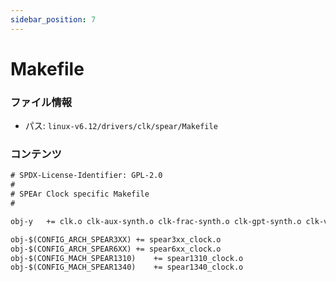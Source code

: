 ```yaml
---
sidebar_position: 7
---
```

# Makefile

### ファイル情報

- パス: `linux-v6.12/drivers/clk/spear/Makefile`

### コンテンツ

```txt
# SPDX-License-Identifier: GPL-2.0
#
# SPEAr Clock specific Makefile
#

obj-y	+= clk.o clk-aux-synth.o clk-frac-synth.o clk-gpt-synth.o clk-vco-pll.o

obj-$(CONFIG_ARCH_SPEAR3XX)	+= spear3xx_clock.o
obj-$(CONFIG_ARCH_SPEAR6XX)	+= spear6xx_clock.o
obj-$(CONFIG_MACH_SPEAR1310)	+= spear1310_clock.o
obj-$(CONFIG_MACH_SPEAR1340)	+= spear1340_clock.o

```
